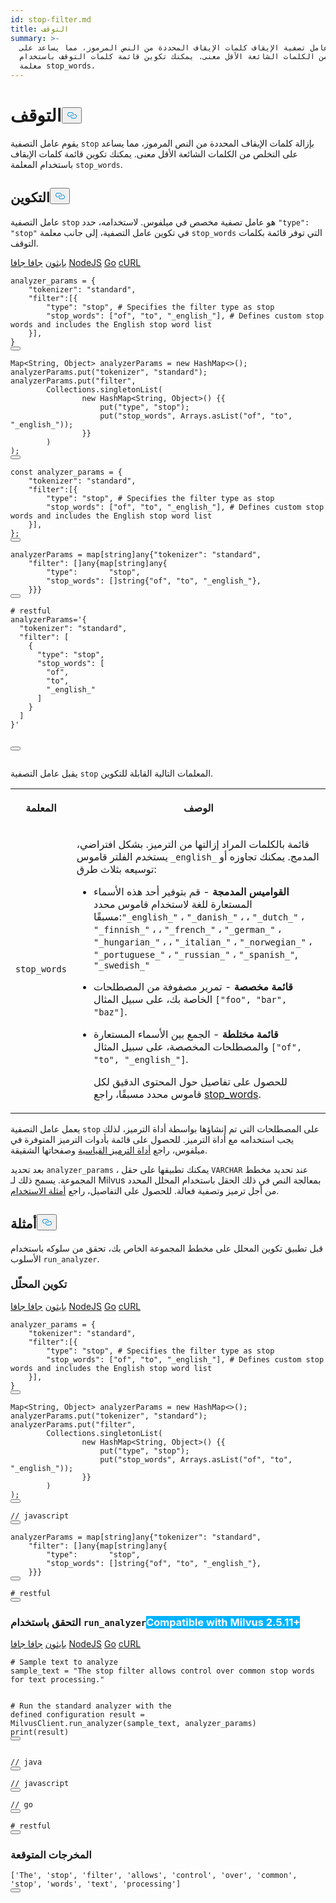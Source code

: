 ```yaml
---
id: stop-filter.md
title: التوقف
summary: >-
  يزيل عامل تصفية الإيقاف كلمات الإيقاف المحددة من النص المرموز، مما يساعد على
  التخلص من الكلمات الشائعة الأقل معنى. يمكنك تكوين قائمة كلمات التوقف باستخدام
  معلمة stop_words.
---
```


<h1 id="Stop" class="common-anchor-header">التوقف<button data-href="#Stop" class="anchor-icon" translate="no">
      <svg translate="no"
        aria-hidden="true"
        focusable="false"
        height="20"
        version="1.1"
        viewBox="0 0 16 16"
        width="16"
      >
        <path
          fill="#0092E4"
          fill-rule="evenodd"
          d="M4 9h1v1H4c-1.5 0-3-1.69-3-3.5S2.55 3 4 3h4c1.45 0 3 1.69 3 3.5 0 1.41-.91 2.72-2 3.25V8.59c.58-.45 1-1.27 1-2.09C10 5.22 8.98 4 8 4H4c-.98 0-2 1.22-2 2.5S3 9 4 9zm9-3h-1v1h1c1 0 2 1.22 2 2.5S13.98 12 13 12H9c-.98 0-2-1.22-2-2.5 0-.83.42-1.64 1-2.09V6.25c-1.09.53-2 1.84-2 3.25C6 11.31 7.55 13 9 13h4c1.45 0 3-1.69 3-3.5S14.5 6 13 6z"
        ></path>
      </svg>
    </button></h1><p>يقوم عامل التصفية <code translate="no">stop</code> بإزالة كلمات الإيقاف المحددة من النص المرموز، مما يساعد على التخلص من الكلمات الشائعة الأقل معنى. يمكنك تكوين قائمة كلمات الإيقاف باستخدام المعلمة <code translate="no">stop_words</code>.</p>
<h2 id="Configuration" class="common-anchor-header">التكوين<button data-href="#Configuration" class="anchor-icon" translate="no">
      <svg translate="no"
        aria-hidden="true"
        focusable="false"
        height="20"
        version="1.1"
        viewBox="0 0 16 16"
        width="16"
      >
        <path
          fill="#0092E4"
          fill-rule="evenodd"
          d="M4 9h1v1H4c-1.5 0-3-1.69-3-3.5S2.55 3 4 3h4c1.45 0 3 1.69 3 3.5 0 1.41-.91 2.72-2 3.25V8.59c.58-.45 1-1.27 1-2.09C10 5.22 8.98 4 8 4H4c-.98 0-2 1.22-2 2.5S3 9 4 9zm9-3h-1v1h1c1 0 2 1.22 2 2.5S13.98 12 13 12H9c-.98 0-2-1.22-2-2.5 0-.83.42-1.64 1-2.09V6.25c-1.09.53-2 1.84-2 3.25C6 11.31 7.55 13 9 13h4c1.45 0 3-1.69 3-3.5S14.5 6 13 6z"
        ></path>
      </svg>
    </button></h2><p>عامل التصفية <code translate="no">stop</code> هو عامل تصفية مخصص في ميلفوس. لاستخدامه، حدد <code translate="no">&quot;type&quot;: &quot;stop&quot;</code> في تكوين عامل التصفية، إلى جانب معلمة <code translate="no">stop_words</code> التي توفر قائمة بكلمات التوقف.</p>
<div class="multipleCode">
   <a href="#python">بايثون</a> <a href="#java">جافا جافا</a> <a href="#javascript">NodeJS</a> <a href="#go">Go</a> <a href="#bash">cURL</a></div>
<pre><code translate="no" class="language-python">analyzer_params = {
    <span class="hljs-string">&quot;tokenizer&quot;</span>: <span class="hljs-string">&quot;standard&quot;</span>,
    <span class="hljs-string">&quot;filter&quot;</span>:[{
        <span class="hljs-string">&quot;type&quot;</span>: <span class="hljs-string">&quot;stop&quot;</span>, <span class="hljs-comment"># Specifies the filter type as stop</span>
        <span class="hljs-string">&quot;stop_words&quot;</span>: [<span class="hljs-string">&quot;of&quot;</span>, <span class="hljs-string">&quot;to&quot;</span>, <span class="hljs-string">&quot;_english_&quot;</span>], <span class="hljs-comment"># Defines custom stop words and includes the English stop word list</span>
    }],
}
<button class="copy-code-btn"></button></code></pre>
<pre><code translate="no" class="language-java">Map&lt;String, Object&gt; analyzerParams = <span class="hljs-keyword">new</span> <span class="hljs-title class_">HashMap</span>&lt;&gt;();
analyzerParams.put(<span class="hljs-string">&quot;tokenizer&quot;</span>, <span class="hljs-string">&quot;standard&quot;</span>);
analyzerParams.put(<span class="hljs-string">&quot;filter&quot;</span>,
        Collections.singletonList(
                <span class="hljs-keyword">new</span> <span class="hljs-title class_">HashMap</span>&lt;String, Object&gt;() {{
                    put(<span class="hljs-string">&quot;type&quot;</span>, <span class="hljs-string">&quot;stop&quot;</span>);
                    put(<span class="hljs-string">&quot;stop_words&quot;</span>, Arrays.asList(<span class="hljs-string">&quot;of&quot;</span>, <span class="hljs-string">&quot;to&quot;</span>, <span class="hljs-string">&quot;_english_&quot;</span>));
                }}
        )
);
<button class="copy-code-btn"></button></code></pre>
<pre><code translate="no" class="language-javascript"><span class="hljs-keyword">const</span> analyzer_params = {
    <span class="hljs-string">&quot;tokenizer&quot;</span>: <span class="hljs-string">&quot;standard&quot;</span>,
    <span class="hljs-string">&quot;filter&quot;</span>:[{
        <span class="hljs-string">&quot;type&quot;</span>: <span class="hljs-string">&quot;stop&quot;</span>, # <span class="hljs-title class_">Specifies</span> the filter type <span class="hljs-keyword">as</span> stop
        <span class="hljs-string">&quot;stop_words&quot;</span>: [<span class="hljs-string">&quot;of&quot;</span>, <span class="hljs-string">&quot;to&quot;</span>, <span class="hljs-string">&quot;_english_&quot;</span>], # <span class="hljs-title class_">Defines</span> custom stop words and includes the <span class="hljs-title class_">English</span> stop word list
    }],
};
<button class="copy-code-btn"></button></code></pre>
<pre><code translate="no" class="language-go">analyzerParams = <span class="hljs-keyword">map</span>[<span class="hljs-type">string</span>]any{<span class="hljs-string">&quot;tokenizer&quot;</span>: <span class="hljs-string">&quot;standard&quot;</span>,
    <span class="hljs-string">&quot;filter&quot;</span>: []any{<span class="hljs-keyword">map</span>[<span class="hljs-type">string</span>]any{
        <span class="hljs-string">&quot;type&quot;</span>:       <span class="hljs-string">&quot;stop&quot;</span>,
        <span class="hljs-string">&quot;stop_words&quot;</span>: []<span class="hljs-type">string</span>{<span class="hljs-string">&quot;of&quot;</span>, <span class="hljs-string">&quot;to&quot;</span>, <span class="hljs-string">&quot;_english_&quot;</span>},
    }}}
<button class="copy-code-btn"></button></code></pre>
<pre><code translate="no" class="language-bash"><span class="hljs-comment"># restful</span>
analyzerParams=<span class="hljs-string">&#x27;{
  &quot;tokenizer&quot;: &quot;standard&quot;,
  &quot;filter&quot;: [
    {
      &quot;type&quot;: &quot;stop&quot;,
      &quot;stop_words&quot;: [
        &quot;of&quot;,
        &quot;to&quot;,
        &quot;_english_&quot;
      ]
    }
  ]
}&#x27;</span>

<button class="copy-code-btn"></button></code></pre>

<p>يقبل عامل التصفية <code translate="no">stop</code> المعلمات التالية القابلة للتكوين.</p>
<table>
   <tr>
     <th><p>المعلمة</p></th>
     <th><p>الوصف</p></th>
   </tr>
   <tr>
     <td><p><code translate="no">stop_words</code></p></td>
     <td><p>قائمة بالكلمات المراد إزالتها من الترميز. بشكل افتراضي، يستخدم الفلتر قاموس <code translate="no">_english_</code> المدمج. يمكنك تجاوزه أو توسيعه بثلاث طرق:</p>
<ul>
<li><p><strong>القواميس المدمجة</strong> - قم بتوفير أحد هذه الأسماء المستعارة للغة لاستخدام قاموس محدد مسبقًا:<code translate="no">"_english_"</code> ، <code translate="no">"_danish_"</code> ، ، <code translate="no">"_dutch_"</code> ، <code translate="no">"_finnish_"</code> ، ، <code translate="no">"_french_"</code> ، <code translate="no">"_german_"</code> ، <code translate="no">"_hungarian_"</code> ، ، <code translate="no">"_italian_"</code> ، <code translate="no">"_norwegian_"</code> ، <code translate="no">"_portuguese_"</code> ، <code translate="no">"_russian_"</code> ، <code translate="no">"_spanish_"</code>, <code translate="no">"_swedish_"</code></p></li>
<li><p><strong>قائمة مخصصة</strong> - تمرير مصفوفة من المصطلحات الخاصة بك، على سبيل المثال <code translate="no">["foo", "bar", "baz"]</code>.</p></li>
<li><p><strong>قائمة مختلطة</strong> - الجمع بين الأسماء المستعارة والمصطلحات المخصصة، على سبيل المثال <code translate="no">["of", "to", "_english_"]</code>.</p>
<p>للحصول على تفاصيل حول المحتوى الدقيق لكل قاموس محدد مسبقًا، راجع <a href="https://github.com/milvus-io/milvus/blob/master/internal/core/thirdparty/tantivy/tantivy-binding/src/analyzer/filter/stop_words.rs">stop_words</a>.</p></li>
</ul></td>
   </tr>
</table>
<p>يعمل عامل التصفية <code translate="no">stop</code> على المصطلحات التي تم إنشاؤها بواسطة أداة الترميز، لذلك يجب استخدامه مع أداة الترميز. للحصول على قائمة بأدوات الترميز المتوفرة في ميلفوس، راجع <a href="/docs/ar/v2.5.x/standard-tokenizer.md">أداة الترميز القياسية</a> وصفحاتها الشقيقة.</p>
<p>بعد تحديد <code translate="no">analyzer_params</code> ، يمكنك تطبيقها على حقل <code translate="no">VARCHAR</code> عند تحديد مخطط المجموعة. يسمح ذلك لـ Milvus بمعالجة النص في ذلك الحقل باستخدام المحلل المحدد من أجل ترميز وتصفية فعالة. للحصول على التفاصيل، راجع <a href="/docs/ar/v2.5.x/analyzer-overview.md#Example-use">أمثلة الاستخدام</a>.</p>
<h2 id="Examples" class="common-anchor-header">أمثلة<button data-href="#Examples" class="anchor-icon" translate="no">
      <svg translate="no"
        aria-hidden="true"
        focusable="false"
        height="20"
        version="1.1"
        viewBox="0 0 16 16"
        width="16"
      >
        <path
          fill="#0092E4"
          fill-rule="evenodd"
          d="M4 9h1v1H4c-1.5 0-3-1.69-3-3.5S2.55 3 4 3h4c1.45 0 3 1.69 3 3.5 0 1.41-.91 2.72-2 3.25V8.59c.58-.45 1-1.27 1-2.09C10 5.22 8.98 4 8 4H4c-.98 0-2 1.22-2 2.5S3 9 4 9zm9-3h-1v1h1c1 0 2 1.22 2 2.5S13.98 12 13 12H9c-.98 0-2-1.22-2-2.5 0-.83.42-1.64 1-2.09V6.25c-1.09.53-2 1.84-2 3.25C6 11.31 7.55 13 9 13h4c1.45 0 3-1.69 3-3.5S14.5 6 13 6z"
        ></path>
      </svg>
    </button></h2><p>قبل تطبيق تكوين المحلل على مخطط المجموعة الخاص بك، تحقق من سلوكه باستخدام الأسلوب <code translate="no">run_analyzer</code>.</p>
<h3 id="Analyzer-configuration" class="common-anchor-header">تكوين المحلّل</h3><div class="multipleCode">
   <a href="#python">بايثون</a> <a href="#java">جافا جافا</a> <a href="#javascript">NodeJS</a> <a href="#go">Go</a> <a href="#bash">cURL</a></div>
<pre><code translate="no" class="language-python">analyzer_params = {
    <span class="hljs-string">&quot;tokenizer&quot;</span>: <span class="hljs-string">&quot;standard&quot;</span>,
    <span class="hljs-string">&quot;filter&quot;</span>:[{
        <span class="hljs-string">&quot;type&quot;</span>: <span class="hljs-string">&quot;stop&quot;</span>, <span class="hljs-comment"># Specifies the filter type as stop</span>
        <span class="hljs-string">&quot;stop_words&quot;</span>: [<span class="hljs-string">&quot;of&quot;</span>, <span class="hljs-string">&quot;to&quot;</span>, <span class="hljs-string">&quot;_english_&quot;</span>], <span class="hljs-comment"># Defines custom stop words and includes the English stop word list</span>
    }],
}
<button class="copy-code-btn"></button></code></pre>
<pre><code translate="no" class="language-java">Map&lt;String, Object&gt; analyzerParams = <span class="hljs-keyword">new</span> <span class="hljs-title class_">HashMap</span>&lt;&gt;();
analyzerParams.put(<span class="hljs-string">&quot;tokenizer&quot;</span>, <span class="hljs-string">&quot;standard&quot;</span>);
analyzerParams.put(<span class="hljs-string">&quot;filter&quot;</span>,
        Collections.singletonList(
                <span class="hljs-keyword">new</span> <span class="hljs-title class_">HashMap</span>&lt;String, Object&gt;() {{
                    put(<span class="hljs-string">&quot;type&quot;</span>, <span class="hljs-string">&quot;stop&quot;</span>);
                    put(<span class="hljs-string">&quot;stop_words&quot;</span>, Arrays.asList(<span class="hljs-string">&quot;of&quot;</span>, <span class="hljs-string">&quot;to&quot;</span>, <span class="hljs-string">&quot;_english_&quot;</span>));
                }}
        )
);
<button class="copy-code-btn"></button></code></pre>
<pre><code translate="no" class="language-javascript"><span class="hljs-comment">// javascript</span>
<button class="copy-code-btn"></button></code></pre>
<pre><code translate="no" class="language-go">analyzerParams = <span class="hljs-keyword">map</span>[<span class="hljs-type">string</span>]any{<span class="hljs-string">&quot;tokenizer&quot;</span>: <span class="hljs-string">&quot;standard&quot;</span>,
    <span class="hljs-string">&quot;filter&quot;</span>: []any{<span class="hljs-keyword">map</span>[<span class="hljs-type">string</span>]any{
        <span class="hljs-string">&quot;type&quot;</span>:       <span class="hljs-string">&quot;stop&quot;</span>,
        <span class="hljs-string">&quot;stop_words&quot;</span>: []<span class="hljs-type">string</span>{<span class="hljs-string">&quot;of&quot;</span>, <span class="hljs-string">&quot;to&quot;</span>, <span class="hljs-string">&quot;_english_&quot;</span>},
    }}}
<button class="copy-code-btn"></button></code></pre>
<pre><code translate="no" class="language-bash"><span class="hljs-comment"># restful</span>
<button class="copy-code-btn"></button></code></pre>
<h3 id="Verification-using-runanalyzer--Milvus-2511+" class="common-anchor-header">التحقق باستخدام <code translate="no">run_analyzer</code><span class="beta-tag" style="background-color:rgb(0, 179, 255);color:white" translate="no">Compatible with Milvus 2.5.11+</span></h3><div class="multipleCode">
   <a href="#python">بايثون</a> <a href="#java">جافا جافا</a> <a href="#javascript">NodeJS</a> <a href="#go">Go</a> <a href="#bash">cURL</a></div>
<pre><code translate="no" class="language-python"><span class="hljs-comment"># Sample text to analyze</span>
sample_text = <span class="hljs-string">&quot;The stop filter allows control over common stop words for text processing.&quot;</span>

<span class="hljs-comment"># Run the standard analyzer with the defined configuration</span>
result = MilvusClient.run_analyzer(sample_text, analyzer_params)
<span class="hljs-built_in">print</span>(result)
<button class="copy-code-btn"></button></code></pre>

<pre><code translate="no" class="language-java"><span class="hljs-comment">// java</span>
<button class="copy-code-btn"></button></code></pre>
<pre><code translate="no" class="language-javascript"><span class="hljs-comment">// javascript</span>
<button class="copy-code-btn"></button></code></pre>
<pre><code translate="no" class="language-go"><span class="hljs-comment">// go</span>
<button class="copy-code-btn"></button></code></pre>
<pre><code translate="no" class="language-bash"><span class="hljs-comment"># restful</span>
<button class="copy-code-btn"></button></code></pre>
<h3 id="Expected-output" class="common-anchor-header">المخرجات المتوقعة</h3><pre><code translate="no" class="language-python">[<span class="hljs-string">&#x27;The&#x27;</span>, <span class="hljs-string">&#x27;stop&#x27;</span>, <span class="hljs-string">&#x27;filter&#x27;</span>, <span class="hljs-string">&#x27;allows&#x27;</span>, <span class="hljs-string">&#x27;control&#x27;</span>, <span class="hljs-string">&#x27;over&#x27;</span>, <span class="hljs-string">&#x27;common&#x27;</span>, <span class="hljs-string">&#x27;stop&#x27;</span>, <span class="hljs-string">&#x27;words&#x27;</span>, <span class="hljs-string">&#x27;text&#x27;</span>, <span class="hljs-string">&#x27;processing&#x27;</span>]
<button class="copy-code-btn"></button></code></pre>
